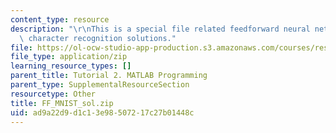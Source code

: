 ```yaml
---
content_type: resource
description: "\r\nThis is a special file related feedforward neural networks for digital\
  \ character recognition solutions."
file: https://ol-ocw-studio-app-production.s3.amazonaws.com/courses/res-9-003-brains-minds-and-machines-summer-course-summer-2015/ad9a22d9d1c13e98507217c27b01448c_FF_MNIST_sol.zip
file_type: application/zip
learning_resource_types: []
parent_title: Tutorial 2. MATLAB Programming
parent_type: SupplementalResourceSection
resourcetype: Other
title: FF_MNIST_sol.zip
uid: ad9a22d9-d1c1-3e98-5072-17c27b01448c
---
```

